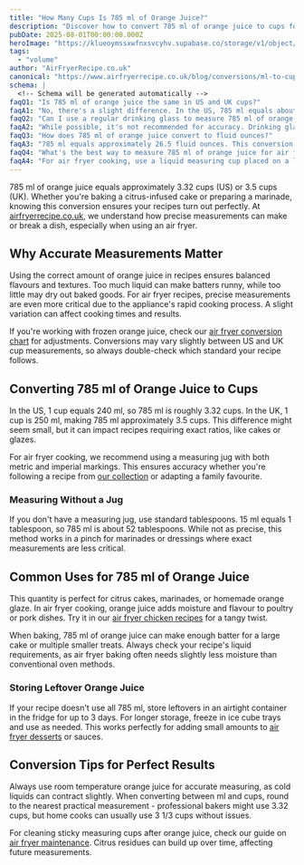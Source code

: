 ```yaml
---
title: "How Many Cups Is 785 ml of Orange Juice?"
description: "Discover how to convert 785 ml of orange juice to cups for perfect recipes every time. Get precise measurements for baking and cooking."
pubDate: 2025-08-01T00:00:00.000Z
heroImage: "https://klueoymssxwfnxsvcyhv.supabase.co/storage/v1/object/public/Shmucket/how-many-cups-is-785-ml-of-orange-juice.webp"
tags:
  - "volume"
author: "AirFryerRecipe.co.uk"
canonical: "https://www.airfryerrecipe.co.uk/blog/conversions/ml-to-cups/how-many-cups-is-785-ml-of-orange-juice"
schema: |
  <!-- Schema will be generated automatically -->
faqQ1: "Is 785 ml of orange juice the same in US and UK cups?"
faqA1: "No, there's a slight difference. In the US, 785 ml equals about 3.32 cups (1 US cup = 240 ml). In the UK, it's approximately 3.5 cups (1 UK cup = 250 ml). This small variation matters most in baking where precision is key."
faqQ2: "Can I use a regular drinking glass to measure 785 ml of orange juice?"
faqA2: "While possible, it's not recommended for accuracy. Drinking glasses vary in size, and their markings aren't precise. For best results, use a proper measuring jug with clear metric and imperial markings, especially when preparing air fryer recipes where exact measurements matter."
faqQ3: "How does 785 ml of orange juice convert to fluid ounces?"
faqA3: "785 ml equals approximately 26.5 fluid ounces. This conversion is useful when following American recipes that use ounces rather than cups or millilitres. Remember that fluid ounces measure volume, not weight, so the conversion differs from dry ingredients."
faqQ4: "What's the best way to measure 785 ml of orange juice for air fryer recipes?"
faqA4: "For air fryer cooking, use a liquid measuring cup placed on a level surface. Pour the orange juice to the 785 ml mark at eye level for accuracy. If your recipe calls for cups, note whether it uses US or UK measurements, as this affects the quantity needed."
---
```

<p>785 ml of orange juice equals approximately 3.32 cups (US) or 3.5 cups (UK). Whether you're baking a citrus-infused cake or preparing a marinade, knowing this conversion ensures your recipes turn out perfectly. At <a href=https://www.airfryerrecipe.co.uk>airfryerrecipe.co.uk</a>, we understand how precise measurements can make or break a dish, especially when using an air fryer.</p>

<h2>Why Accurate Measurements Matter</h2>  
<p>Using the correct amount of orange juice in recipes ensures balanced flavours and textures. Too much liquid can make batters runny, while too little may dry out baked goods. For air fryer recipes, precise measurements are even more critical due to the appliance's rapid cooking process. A slight variation can affect cooking times and results.</p>  
<p>If you're working with frozen orange juice, check our <a href=https://www.airfryerrecipe.co.uk/air-fryer-conversion-chart>air fryer conversion chart</a> for adjustments. Conversions may vary slightly between US and UK cup measurements, so always double-check which standard your recipe follows.</p>

<h2>Converting 785 ml of Orange Juice to Cups</h2>  
<p>In the US, 1 cup equals 240 ml, so 785 ml is roughly 3.32 cups. In the UK, 1 cup is 250 ml, making 785 ml approximately 3.5 cups. This difference might seem small, but it can impact recipes requiring exact ratios, like cakes or glazes.</p>  
<p>For air fryer cooking, we recommend using a measuring jug with both metric and imperial markings. This ensures accuracy whether you're following a recipe from <a href=https://www.airfryerrecipe.co.uk/recipes>our collection</a> or adapting a family favourite.</p>

<h3>Measuring Without a Jug</h3>  
<p>If you don't have a measuring jug, use standard tablespoons. 15 ml equals 1 tablespoon, so 785 ml is about 52 tablespoons. While not as precise, this method works in a pinch for marinades or dressings where exact measurements are less critical.</p>

<h2>Common Uses for 785 ml of Orange Juice</h2>  
<p>This quantity is perfect for citrus cakes, marinades, or homemade orange glaze. In air fryer cooking, orange juice adds moisture and flavour to poultry or pork dishes. Try it in our <a href=https://www.airfryerrecipe.co.uk/recipe-category/chicken>air fryer chicken recipes</a> for a tangy twist.</p>  
<p>When baking, 785 ml of orange juice can make enough batter for a large cake or multiple smaller treats. Always check your recipe's liquid requirements, as air fryer baking often needs slightly less moisture than conventional oven methods.</p>

<h3>Storing Leftover Orange Juice</h3>  
<p>If your recipe doesn't use all 785 ml, store leftovers in an airtight container in the fridge for up to 3 days. For longer storage, freeze in ice cube trays and use as needed. This works perfectly for adding small amounts to <a href=https://www.airfryerrecipe.co.uk/recipe-category/dessert>air fryer desserts</a> or sauces.</p>

<h2>Conversion Tips for Perfect Results</h2>  
<p>Always use room temperature orange juice for accurate measuring, as cold liquids can contract slightly. When converting between ml and cups, round to the nearest practical measurement - professional bakers might use 3.32 cups, but home cooks can usually use 3 1/3 cups without issues.</p>  
<p>For cleaning sticky measuring cups after orange juice, check our guide on <a href=https://www.airfryerrecipe.co.uk/air-fryer-cleaner>air fryer maintenance</a>. Citrus residues can build up over time, affecting future measurements.</p>
